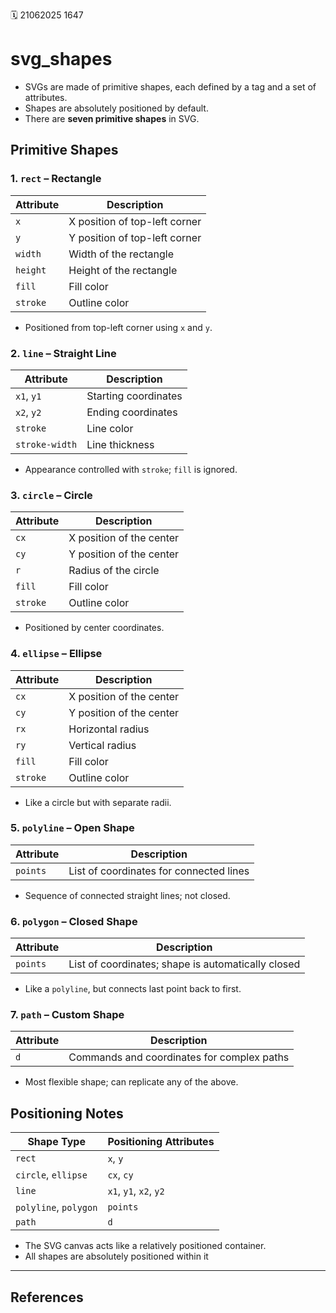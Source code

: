 🗓️ 21062025 1647

# svg_shapes

- SVGs are made of primitive shapes, each defined by a tag and a set of attributes.
- Shapes are absolutely positioned by default.
- There are **seven primitive shapes** in SVG.

## Primitive Shapes

### 1. `rect` – Rectangle

|Attribute|Description|
|---|---|
|`x`|X position of top-left corner|
|`y`|Y position of top-left corner|
|`width`|Width of the rectangle|
|`height`|Height of the rectangle|
|`fill`|Fill color|
|`stroke`|Outline color|

- Positioned from top-left corner using `x` and `y`.
### 2. `line` – Straight Line

|Attribute|Description|
|---|---|
|`x1`, `y1`|Starting coordinates|
|`x2`, `y2`|Ending coordinates|
|`stroke`|Line color|
|`stroke-width`|Line thickness|
- Appearance controlled with `stroke`; `fill` is ignored.

### 3. `circle` – Circle

|Attribute|Description|
|---|---|
|`cx`|X position of the center|
|`cy`|Y position of the center|
|`r`|Radius of the circle|
|`fill`|Fill color|
|`stroke`|Outline color|

- Positioned by center coordinates.
### 4. `ellipse` – Ellipse

|Attribute|Description|
|---|---|
|`cx`|X position of the center|
|`cy`|Y position of the center|
|`rx`|Horizontal radius|
|`ry`|Vertical radius|
|`fill`|Fill color|
|`stroke`|Outline color|
- Like a circle but with separate radii.

### 5. `polyline` – Open Shape

|Attribute|Description|
|---|---|
|`points`|List of coordinates for connected lines|
- Sequence of connected straight lines; not closed.

### 6. `polygon` – Closed Shape

|Attribute|Description|
|---|---|
|`points`|List of coordinates; shape is automatically closed|
- Like a `polyline`, but connects last point back to first.

### 7. `path` – Custom Shape

|Attribute|Description|
|---|---|
|`d`|Commands and coordinates for complex paths|

- Most flexible shape; can replicate any of the above.

## Positioning Notes

|Shape Type|Positioning Attributes|
|---|---|
|`rect`|`x`, `y`|
|`circle`, `ellipse`|`cx`, `cy`|
|`line`|`x1`, `y1`, `x2`, `y2`|
|`polyline`, `polygon`|`points`|
|`path`|`d`|
- The SVG canvas acts like a relatively positioned container.
- All shapes are absolutely positioned within it

---
## References
